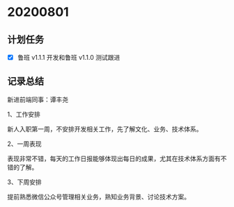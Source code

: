 # 20200801

## 计划任务

- [x] 鲁班 v1.1.1 开发和鲁班 v1.1.0 测试跟进

## 记录总结

新进前端同事：谭丰尧

1、工作安排

新人入职第一周，不安排开发相关工作，先了解文化、业务、技术体系。

2、一周表现

表现非常不错，每天的工作日报能够体现出每日的成果，尤其在技术体系方面有不错的了解。

3、下周安排

提前熟悉微信公众号管理相关业务，熟知业务背景、讨论技术方案。
